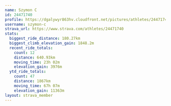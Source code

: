 ```yaml
---
name: Szymon C
id: 24471740
profile: https://dgalywyr863hv.cloudfront.net/pictures/athletes/24471740/7213253/3/large.jpg
username: szymon-c
strava_url: https://www.strava.com/athletes/24471740
stats:
  biggest_ride_distance: 180.27km
  biggest_climb_elevation_gain: 1848.2m
  recent_ride_totals:
    count: 12
    distance: 640.93km
    moving_time: 23h 02m
    elevation_gain: 3976m
  ytd_ride_totals:
    count: 47
    distance: 1867km
    moving_time: 67h 07m
    elevation_gain: 11363m
layout: strava_member
--- 
```

